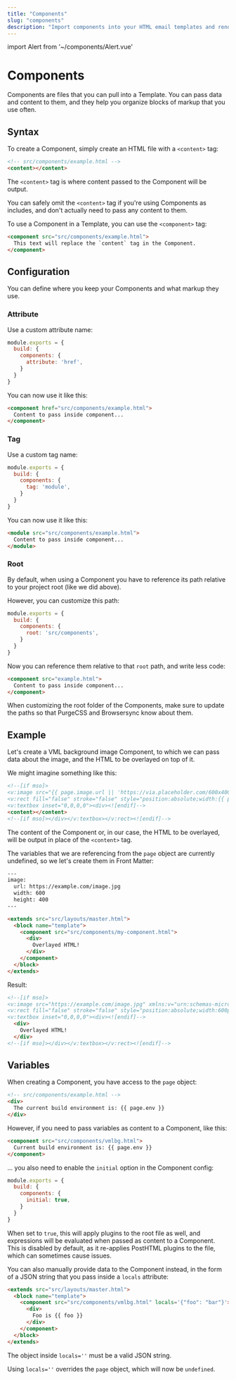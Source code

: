 ```yaml
---
title: "Components"
slug: "components"
description: "Import components into your HTML email templates and render them with custom slot content and data"
---
```


import Alert from '~/components/Alert.vue'

# Components

Components are files that you can pull into a Template. 
You can pass data and content to them, and they help you organize blocks of markup that you use often.

## Syntax

To create a Component, simply create an HTML file with a `<content>` tag:

```html
<!-- src/components/example.html -->
<content></content>
```

The `<content>` tag is where content passed to the Component will be output.

<alert type="info">You can safely omit the <code>&lt;content&gt;</code> tag if you're using Components as includes, and don't actually need to pass any content to them.</alert>

To use a Component in a Template, you can use the `<component>` tag:

```html
<component src="src/components/example.html">
  This text will replace the `content` tag in the Component.
</component>
```

## Configuration

You can define where you keep your Components and what markup they use.

### Attribute

Use a custom attribute name:

```js
module.exports = {
  build: {
    components: {
      attribute: 'href',
    }
  }
}
```

You can now use it like this:

```html
<component href="src/components/example.html">
  Content to pass inside component...
</component>
```

### Tag

Use a custom tag name:

```js
module.exports = {
  build: {
    components: {
      tag: 'module',
    }
  }
}
```

You can now use it like this:

```html
<module src="src/components/example.html">
  Content to pass inside component...
</module>
```

### Root

By default, when using a Component you have to reference its path relative to your project root (like we did above).

However, you can customize this path:

```js
module.exports = {
  build: {
    components: {
      root: 'src/components',
    }
  }
}
```

Now you can reference them relative to that `root` path, and write less code:

```html
<component src="example.html">
  Content to pass inside component...
</component>
```

<alert>When customizing the root folder of the Components, make sure to update the paths so that <g-link to="/docs/code-cleanup/#content">PurgeCSS</g-link> and <g-link to="/docs/build-config/#watch">Browsersync</g-link> know about them.</alert>

## Example

Let's create a VML background image Component, to which we can pass data about the image, and the HTML to be overlayed on top of it.

We might imagine something like this:

```html
<!--[if mso]>
<v:image src="{{ page.image.url || 'https://via.placeholder.com/600x400' }}" xmlns:v="urn:schemas-microsoft-com:vml" style="width:{{ page.image.width || 600 }}px;height:{{ page.image.height || 400 }}px;" />
<v:rect fill="false" stroke="false" style="position:absolute;width:{{ page.image.width || 600 }}px;height:{{ page.image.height || 400 }}px;">
<v:textbox inset="0,0,0,0"><div><![endif]-->
<content></content>
<!--[if mso]></div></v:textbox></v:rect><![endif]-->
```

The content of the Component or, in our case, the HTML to be overlayed, will be output in place of the `<content>` tag.

The variables that we are referencing from the `page` object are currently undefined, so we let's create them in Front Matter:

```html
---
image:
  url: https://example.com/image.jpg
  width: 600
  height: 400
---

<extends src="src/layouts/master.html">
  <block name="template">
    <component src="src/components/my-component.html">
      <div>
        Overlayed HTML!
      </div>
    </component>
  </block>
</extends>
```

Result:

```html
<!--[if mso]>
<v:image src="https://example.com/image.jpg" xmlns:v="urn:schemas-microsoft-com:vml" style="width:600px;height:400px;" />
<v:rect fill="false" stroke="false" style="position:absolute;width:600px;height:400px;">
<v:textbox inset="0,0,0,0"><div><![endif]-->
  <div>
    Overlayed HTML!
  </div>
<!--[if mso]></div></v:textbox></v:rect><![endif]-->
```

## Variables

When creating a Component, you have access to the `page` object:

```html
<!-- src/components/example.html -->
<div>
  The current build environment is: {{ page.env }}
</div>
```

However, if you need to pass variables as content to a Component, like this:

```html
<component src="src/components/vmlbg.html">
  Current build environment is: {{ page.env }}
</component>
```

... you also need to enable the `initial` option in the Component config:

```js
module.exports = {
  build: {
    components: {
      initial: true,
    }
  }
}
```

When set to `true`, this will apply plugins to the root file as well, and expressions will be evaluated when passed as content to a Component. This is disabled by default, as it re-applies PostHTML plugins to the file, which can sometimes cause issues.

You can also manually provide data to the Component instead, in the form of a JSON string that you pass inside a `locals` attribute:

```html
<extends src="src/layouts/master.html">
  <block name="template">
    <component src="src/components/vmlbg.html" locals='{"foo": "bar"}'>
      <div>
        Foo is {{ foo }}
      </div>
    </component>
  </block>
</extends>
```

<alert type="danger">The object inside <code>locals=''</code> must be a <g-link to="https://developer.mozilla.org/en-US/docs/Web/JavaScript/Reference/Operators/Object_initializer#Object_literal_notation_vs_JSON">valid JSON string</g-link>.</alert>

<alert type="danger">Using <code>locals=''</code> overrides the <code>page</code> object, which will now be <code>undefined</code>.</alert>
